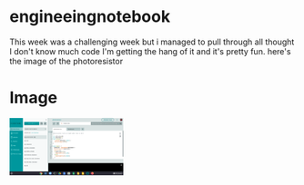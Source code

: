 # engineeingnotebook
This week was a challenging week but i managed to pull through
all thought I don't know much code I'm getting the hang of it and it's pretty fun.
here's the image of the photoresistor

# Image
<img src="images/photo.png" alt="motaharu" width="200">
